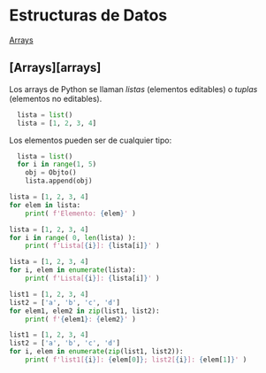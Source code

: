 # Estructuras de Datos
[Arrays](arrays)

## [Arrays][arrays]
Los arrays de Python se llaman _listas_ (elementos editables) o _tuplas_ (elementos no editables).

```python
  lista = list()
  lista = [1, 2, 3, 4]
```

Los elementos pueden ser de cualquier tipo:
```python
  lista = list()
  for i in range(1, 5)
    obj = Objto()
    lista.append(obj)
```

```python
lista = [1, 2, 3, 4]
for elem in lista:
    print( f'Elemento: {elem}' )
```
```python
lista = [1, 2, 3, 4]
for i in range( 0, len(lista) ):
    print( f'Lista[{i}]: {lista[i]}' )
```
```python
lista = [1, 2, 3, 4]
for i, elem in enumerate(lista):
    print( f'Lista[{i}]: {lista[i]}' )
```
```python
list1 = [1, 2, 3, 4]
list2 = ['a', 'b', 'c', 'd']
for elem1, elem2 in zip(list1, list2):
    print( f'{elem1}: {elem2}' )
```
```python
list1 = [1, 2, 3, 4]
list2 = ['a', 'b', 'c', 'd']
for i, elem in enumerate(zip(list1, list2)):
    print( f'list1[{i}]: {elem[0]}; list2[{i}]: {elem[1]}' )
```
